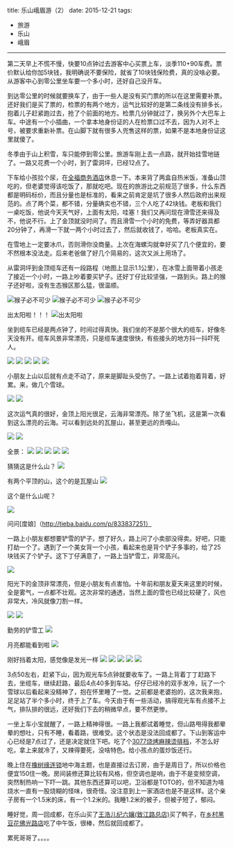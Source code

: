 title: 乐山峨眉游（2）
date: 2015-12-21
tags: 
- 旅游
- 乐山
- 峨眉
---

第二天早上不慌不慢，快要10点钟过去游客中心买票上车，淡季110+90车费。票价默认给你加5块钱，我明确说不要保险，就省了10块钱保险费，真的没啥必要。从游客中心到零公里坐车要一个多小时，还好自己没开车。

到达零公里的时候就要换车了，由于一些人是没有买门票的所以在这里需要补票。还好我们是买了票的，检票的有两个地方，运气比较好的是第二条线没有排多长，抱着儿子赶紧跑过去，抢了个前面的地方。检票几分钟就过了，换另外个大巴车上车。中途有一个小插曲，一个拿本地身份证的人在检票口过不去，因为人对不上号，被要求重新补票。在山脚下就有很多人兜售这样的票，如果不是本地身份证这里就傻了。

<!--more-->

冬季由于山上积雪，车只能停到零公里。旅游车刚上去一点路，就开始挂雪地链了。一路又花费一个小时，到了雷洞坪，已经12点了。

下车给小孩拉个尿，在[全福商务酒店](http://www.dianping.com/shop/19717114)休息一下。本来背了两盒自热米饭，准备山顶吃的，但老婆觉得该吃饭了，那就吃吧。现在的旅游比之前规范了很多，什么东西都是明码标价，而且分量也是标准的，看来之前肯定是坑了很多人然后政府出来规范的。点了两个菜，都不错，分量确实也不错，三个人吃了42块钱。老板和我们一桌吃饭，他说今天天气好，上面有太阳，哇塞！我们又再问现在滑雪还来得及不，他说不行。上了金顶就没时间了。而且滑雪一个小时的免费，等弄好器具都20分钟了，再滑一下就一两个小时过去了，然后就收钱了，哈哈。老板真实在。

在雪地上一定要冰爪，否则滑你没商量。上次在海螺沟就幸好买了几个便宜的，要不然根本没法走。后来老爸做了好几个简易的，这次又派上用场了。

从雷洞坪到金顶缆车还有一段路程（地图上显示1.1公里），在冰雪上面带着小孩走了接近一个小时，一路上吵着要买铲子。还好丁仔比较坚强，一路到头。路上的猴子还好啦，没有生态猴区那么猛，很温顺。

![猴子必不可少](/images/2015/12/IMG_0241.jpg)
![猴子必不可少](/images/2015/12/IMG_0245.jpg)
![猴子必不可少](/images/2015/12/IMG_0250.jpg)

出太阳啦！！！
![出太阳啦](/images/2015/12/IMG_0248.jpg)

坐到缆车已经是两点钟了，时间过得真快。我们坐的不是那个很大的缆车，好像冬天没有开。缆车风景非常漂亮，只是缆车速度很快，有些接头的地方抖一抖吓死人。

![](/images/2015/12/IMG_0253.jpg)
![](/images/2015/12/IMG_0256.jpg)
![](/images/2015/12/IMG_0257.jpg)
![](/images/2015/12/IMG_0258.jpg)
![](/images/2015/12/IMG_0262.jpg)

小朋友上山以后就有点走不动了，原来是脚趾头受伤了。一路上试着抱着背着，好累。来，做几个雪球。

![](/images/2015/12/IMG_0274.jpg)
![](/images/2015/12/IMG_0283.jpg)

这次运气真的很好，金顶上阳光很足，云海非常漂亮。除了坐飞机，这是第一次看到这么漂亮的云海。可以看到远处的瓦屋山，甚至更远的贡嘎山。

![](/images/2015/12/IMG_0287.jpg)
![](/images/2015/12/IMG_0288.jpg)

全景：
![](/images/2015/12/IMG_0291.jpg)
![](/images/2015/12/IMG_0292.jpg)
![](/images/2015/12/IMG_0293.jpg)
![](/images/2015/12/IMG_0294.jpg)
![](/images/2015/12/IMG_0295.jpg)


猜猜这是什么山？
![](/images/2015/12/IMG_0301.jpg)

有两个平顶的山，这个的是瓦屋山
![](/images/2015/12/IMG_0311.jpg)

这个是什么山呢？

![](/images/2015/12/IMG_0318.jpg)

问问[度娘]（http://tieba.baidu.com/p/833837251）

一路上小朋友都想要铲雪的铲子，想了好久，路上问了小卖部没得卖。好吧，只能打劫一个了。遇到了一个美女背一个小孩，看起来也是背个铲子多事的，给了25块钱买了个铲子。这下丁仔满意了，一路上当铲雪工，非常高兴。

![](/images/2015/12/IMG_0325.jpg)

阳光下的金顶非常漂亮，但是小朋友有点害怕。十年前和朋友夏天来这里的时候，全是雾气，一点都不壮观。这次非常的通透，当然上面的雪也已经比较硬了，风也非常大，冷风就像刀割一样。

![](/images/2015/12/IMG_0319.jpg)
![](/images/2015/12/IMG_0330.jpg)

勤劳的铲雪工
![](/images/2015/12/IMG_0339.jpg)

月亮都能看到啦
![](/images/2015/12/IMG_0342.jpg)

刚好挡着太阳，感觉像是发光一样
![](/images/2015/12/IMG_0345.jpg)
![](/images/2015/12/IMG_0346.jpg)
![](/images/2015/12/IMG_0347.jpg)
![](/images/2015/12/IMG_0348.jpg)
![](/images/2015/12/IMG_0349.jpg)

3点50左右，赶紧下山，因为观光车5点钟就要收车了。一路上背着丁丁赶路下去，坐缆车，继续赶路，最后4点40多到车站。仔仔已经冷的双手发冷，玩了一个雪球以后看起来没精神了，抱在怀里睡了一觉。之前都是老婆抱的，这次我来抱，足足站了半个多小时，终于上了车。今天由于有一些活动，搞得观光车有点接不上气，排队排的很远，还好我们下去的稍微早点，要不然更惨。

一坐上车小宝就醒了，一路上精神得很。一路上我都试着睡觉，但山路甩得我都晕晕的想吐，只有不睡，看着路，很难受。这个状态是没法回成都了。下山到客运中心已经是7点过了，还是决定就住下吧。吃了个[3077烧烤麻辣烫排档](http://www.dianping.com/shop/19106338)，不怎么好吃，拿上来就冷了，又辣得要死，没啥特色。给小孩点的蛋炒饭还行。

晚上住在[橡树缘连锁](http://hotels.ctrip.com/hotel/1562112.html#ctm_ref=hod_sr_lst_dl_n_1_1)地中海主题，也是直接过去订房，由于是周日了，所以价格也便宜150住一晚。房间装修还算比较有风格，但空调也是响，由于不是变频空调，突然制热响一下吓一跳。其他东西还算可以吧，卫浴都是TOTO的，但不知道为啥烧水一直有一股烧糊的怪味，很奇怪。没注意到上一家酒店也是不是这样。这个亲子房有一个1.5米的床，有一个1.2米的。我睡1.2米的被子，但被子短了，郁闷。

睡好觉，周一回成都，在乐山买了[王浩儿纪六孃(致江路总店)](http://www.dianping.com/shop/5383680)买了鸭子，在[乡村黑豆花佛光路店](http://www.dianping.com/shop/27272047)吃了中午饭，很棒，然后就回成都了。

累死哥哥了。。。。